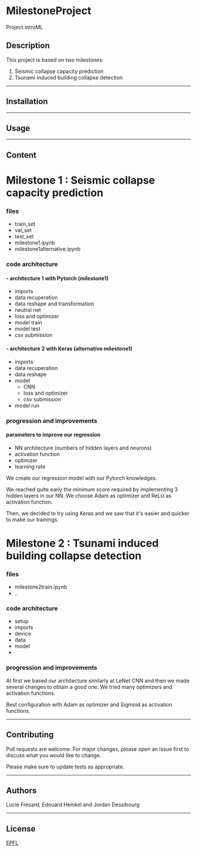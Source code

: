 # MilestoneProject
Project introML


## Description
This project is based on two milestones:
1. Seismic collapse capacity prediction
2. Tsunami induced building collapse detection

---

## Installation

---

## Usage

---

## Content

# Milestone 1 : Seismic collapse capacity prediction

### files 
- train_set
- val_set
- test_set
- milestone1.ipynb
- milestone1alternative.ipynb

### code architecture 

#### - architecture 1 with Pytorch (milestone1)
- imports
- data recuperation
- data reshape and transformation
- neutral net
- loss and optimizer
- model train
- model test
- csv submission

#### - architecture 2 with Keras (alternative milestone1)
- imports
- data recuperation
- data reshape
- model  
  - CNN
  - loss and optimizer
  - csv submission
- model run

### progression and improvements

#### parameters to improve our regression
- NN architecture (numbers of hidden layers and neurons)
- activation function
- optimizer
- learning rate

We create our regression model with our Pytorch knowledges.

We reached quite early the minimum score required by implementing 3 hidden layers in our NN.
We choose Adam as optimizer and ReLU as activation function.

Then, we decided to try using Keras and we saw that it's easier and quicker to make our trainings.




# Milestone 2 : Tsunami induced building collapse detection

### files 
- milestone2train.ipynb
- ..

### code architecture 
- setup
- imports
- device 
- data
- model 
- 

### progression and improvements
At first we based our architecture similarly at LeNet CNN and then we made several changes to obtain a good one.
We tried many optimizers and activation functions. 

Best configuration with Adam as optimizer and Sigmoid as activation functions.



--- 

## Contributing
Pull requests are welcome. For major changes, please open an issue first to discuss what you would like to change.

Please make sure to update tests as appropriate.

---

## Authors
Lucie Fresard, Edouard Heinkel and Jordan Dessibourg

---

## License
[EPFL](https://choosealicense.com/licenses/epfl/)
